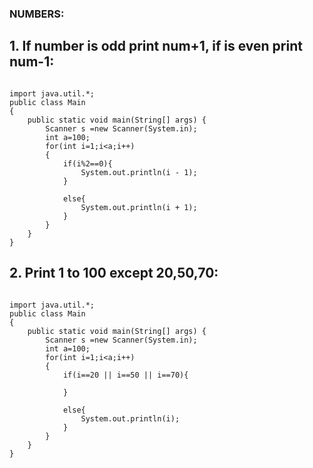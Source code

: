 ### NUMBERS:
## 1. If number is odd print num+1, if is even print num-1: 
````java[]

import java.util.*;
public class Main
{
	public static void main(String[] args) {
	    Scanner s =new Scanner(System.in);
	    int a=100;
		for(int i=1;i<a;i++)
		{
		    if(i%2==0){
		        System.out.println(i - 1);
		    }
	
		    else{
		        System.out.println(i + 1);
		    }
		}
	}
}
````

## 2. Print 1 to 100 except 20,50,70:
````java[]

import java.util.*;
public class Main
{
	public static void main(String[] args) {
	    Scanner s =new Scanner(System.in);
	    int a=100;
		for(int i=1;i<a;i++)
		{
		    if(i==20 || i==50 || i==70){
		 
		    }
	
		    else{
		        System.out.println(i);
		    }
		}
	}
}
````



